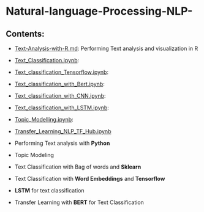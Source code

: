 # Natural-language-Processing-NLP-

## Contents:

- [Text-Analysis-with-R.md](https://github.com/abyanjan/Natural-language-Processing-NLP-/blob/master/Text-Analysis-with-R.md): Performing Text analysis and visualization in R

- [Text_Classification.ipynb](https://github.com/abyanjan/Natural-language-Processing-NLP-/blob/master/Text_Classification.ipynb): 

- [Text_classification_Tensorflow.ipynb](https://github.com/abyanjan/Natural-language-Processing-NLP-/blob/master/Text_classification_Tensorflow.ipynb):

- [Text_classification_with_Bert.ipynb](https://github.com/abyanjan/Natural-language-Processing-NLP-/blob/master/Text_classification_with_Bert.ipynb):

- [Text_classification_with_CNN.ipynb](https://github.com/abyanjan/Natural-language-Processing-NLP-/blob/master/Text_classification_with_CNN.ipynb):

- [Text_classification_with_LSTM.ipynb](https://github.com/abyanjan/Natural-language-Processing-NLP-/blob/master/Text_classification_with_LSTM.ipynb): 

- [Topic_Modelling.ipynb](https://github.com/abyanjan/Natural-language-Processing-NLP-/blob/master/Topic_Modelling.ipynb): 

- [Transfer_Learning_NLP_TF_Hub.ipynb](https://github.com/abyanjan/Natural-language-Processing-NLP-/blob/master/Transfer_Learning_NLP_TF_Hub.ipynb)

- Performing Text analysis with **Python**
- Topic Modeling
- Text Classification with Bag of words and **Sklearn**
- Text Classification with **Word Embeddings** and **Tensorflow**
- **LSTM** for text classification
- Transfer Learning with **BERT** for Text Classification
